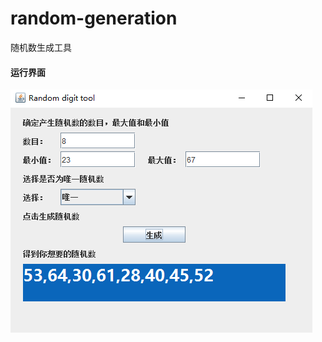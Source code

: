 # random-generation
随机数生成工具

#### 运行界面
![image](https://github.com/yanhengtao/random-generation/blob/master/source/result.png)

